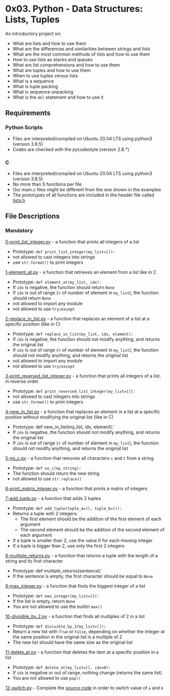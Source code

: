 # 0x03. Python - Data Structures: Lists, Tuples
An introductory project on:

- What are lists and how to use them
- What are the differences and similarities between strings and lists
- What are the most common methods of lists and how to use them
- How to use lists as stacks and queues
- What are list comprehensions and how to use them
- What are tuples and how to use them
- When to use tuples versus lists
- What is a sequence
- What is tuple packing
- What is sequence unpacking
- What is the `del` statement and how to use it

## Requirements
### Python Scripts
- Files are interpreted/compiled on Ubuntu 20.04 LTS using python3 (version 3.8.5)
- Codes are checked with the pycodestyle (version 2.8.*)

### C
- Files are interpreted/compiled on Ubuntu 20.04 LTS using python3 (version 3.8.5)
- No more than 5 functions per file
- Our main.c files might be different from the one shown in the examples
- The prototypes of all functions are included in the header file called [lists.h](https://github.com/Gbeminiyi-S/alx-higher_level_programming/blob/main/0x03-python-data_structures/lists.h)

## File Descriptions
### Mandatory
[0-print_list_integer.py](https://github.com/Gbeminiyi-S/alx-higher_level_programming/blob/main/0x03-python-data_structures/0-print_list_integer.py) - a function that prints all integers of a list
   - Prototype: `def print_list_integer(my_list=[]):`
   - not allowed to cast integers into strings
   - use `str.format()` to print integers

[1-element_at.py](https://github.com/Gbeminiyi-S/alx-higher_level_programming/blob/main/0x03-python-data_structures/1-element_at.py) - a function that retrieves an element from a list like in C
  - Prototype: `def element_at(my_list, idx):`
  - If `idx` is negative, the function should return `None`
  - If `idx` is out of range (> of number of element in `my_list`), the function should return `None`
  - not allowed to import any module
  - not allowed to use `try/except`

[2-replace_in_list.py](https://github.com/Gbeminiyi-S/alx-higher_level_programming/blob/main/0x03-python-data_structures/2-replace_in_list.py) - a function that replaces an element of a list at a specific position (like in C)
  - Prototype: `def replace_in_list(my_list, idx, element):`
  - If `idx` is negative, the function should not modify anything, and returns the original list
  - If `idx` is out of range (> of number of element in `my_list`), the function should not modify anything, and returns the original list
  - not allowed to import any module
  - not allowed to use `try/except`

[3-print_reversed_list_integer.py](https://github.com/Gbeminiyi-S/alx-higher_level_programming/blob/main/0x03-python-data_structures/3-print_reversed_list_integer.py) - a function that prints all integers of a list, in reverse order.
  - Prototype: `def print_reversed_list_integer(my_list=[]):`
  - not allowed to cast integers into strings
  - use `str.format()` to print integers

[4-new_in_list.py](https://github.com/Gbeminiyi-S/alx-higher_level_programming/blob/main/0x03-python-data_structures/4-new_in_list.py) -  a function that replaces an element in a list at a specific position without modifying the original list (like in C)
  - Prototype: def new_in_list(my_list, idx, element):`
  - If `idx` is negative, the function should not modify anything, and returns the original list
  - If `idx` is out of range (> of number of element in `my_list`), the function should not modify anything, and returns the original list

[5-no_c.py](https://github.com/Gbeminiyi-S/alx-higher_level_programming/blob/main/0x03-python-data_structures/5-no_c.py) - a function that removes all characters `c` and `C` from a string.
  - Prototype: `def no_c(my_string):`
  - The function should return the new string
  - not allowed to use `str.replace()`

[6-print_matrix_integer.py](https://github.com/Gbeminiyi-S/alx-higher_level_programming/blob/main/0x03-python-data_structures/6-print_matrix_integer.py) - a function that prints a matrix of integers

[7-add_tuple.py](https://github.com/Gbeminiyi-S/alx-higher_level_programming/blob/main/0x03-python-data_structures/7-add_tuple.py) - a function that adds 2 tuples
- Prototype: `def add_tuple(tuple_a=(), tuple_b=()):`
- Returns a tuple with 2 integers:
   - The first element should be the addition of the first element of each argument
   - The second element should be the addition of the second element of each argument
- If a tuple is smaller than 2, use the value 0 for each missing integer
- If a tuple is bigger than 2, use only the first 2 integers

[8-multiple_returns.py](https://github.com/Gbeminiyi-S/alx-higher_level_programming/blob/main/0x03-python-data_structures/8-multiple_returns.py) - a function that returns a tuple with the length of a string and its first character
- Prototype: def multiple_returns(sentence):`
- If the sentence is empty, the first character should be equal to `None`

[9-max_integer.py](https://github.com/Gbeminiyi-S/alx-higher_level_programming/blob/main/0x03-python-data_structures/9-max_integer.py) - a function that finds the biggest integer of a list
- Prototype: `def max_integer(my_list=[]):`
- If the list is empty, return `None`
- You are not allowed to use the builtin `max()`

[10-divisible_by_2.py](https://github.com/Gbeminiyi-S/alx-higher_level_programming/blob/main/0x03-python-data_structures/10-divisible_by_2.py) - a function that finds all multiples of 2 in a list
- Prototype: `def divisible_by_2(my_list=[]):`
- Return a new list with `True` or `False`, depending on whether the integer at the same position in the original list is a multiple of 2
- The new list should have the same size as the original list

[11-delete_at.py](https://github.com/Gbeminiyi-S/alx-higher_level_programming/blob/main/0x03-python-data_structures/11-delete_at.py) - a function that deletes the item at a specific position in a list
- Prototype: `def delete_at(my_list=[], idx=0):`
- If `idx` is negative or out of range, nothing change (returns the same list)
- You are not allowed to use `pop()`

[12-switch.py](https://github.com/Gbeminiyi-S/alx-higher_level_programming/blob/main/0x03-python-data_structures/12-switch.py) - Complete the [source code](https://github.com/holbertonschool/0x03.py/blob/master/12-switch_py) in order to switch value of `a` and `b`
